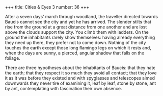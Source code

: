 +++
title: Cities & Eyes 3
number: 36
+++

After a seven days’ march through woodland, the traveller directed towards Baucis cannot see the city and yet he has arrived. The slender stilts that rise from the ground at a great distance from one another and are lost above the clouds support the city. You climb them with ladders. On the ground the inhabitants rarely show themselves: having already everything they need up there, they prefer not to come down. Nothing of the city touches the earth except those long flamingo legs on which it rests and, when the days are sunny, a pierced, angular shadow that falls on the foliage.

There are three hypotheses about the inhabitants of Baucis: that they hate the earth; that they respect it so much they avoid all contact; that they love it as it was before they existed and with spyglasses and telescopes aimed downwards they never tire of examining it, leaf by leaf, stone by stone, ant by ant, contemplating with fascination their own absence.
